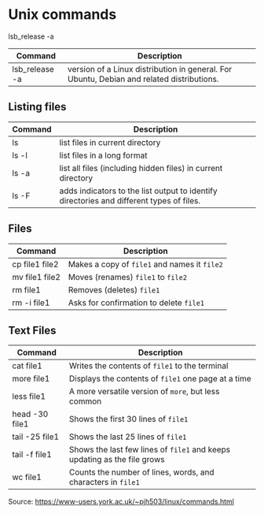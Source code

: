 # Unix commands

lsb_release -a


| Command          | Description                                                            |
| ---------------- | ---------------------------------------------------------------------- |
| lsb_release -a | version of a Linux distribution in general. For Ubuntu, Debian and related distributions.                                          |

## Listing files

| Command | Description                                                                              |
| ------- | ---------------------------------------------------------------------------------------- |
| ls      | list files in current directory                                                          |
| ls -l   | list files in a long format                                                              |
| ls -a   | list all files (including hidden files) in current directory                             |
| ls -F   | adds indicators to the list output to identify directories and different types of files. |

## Files

| Command        | Description                                  |
| -------------- | -------------------------------------------- |
| cp file1 file2 | Makes a copy of `file1` and names it `file2` |
| mv file1 file2 | Moves (renames) `file1` to `file2`           |
| rm file1       | Removes (deletes) `file1`                    |
| rm -i file1    | Asks for confirmation to delete `file1`      |

## Text Files

| Command        | Description                                                              |
| -------------- | ------------------------------------------------------------------------ |
| cat file1      | Writes the contents of `file1` to the terminal                           |
| more file1     | Displays the contents of `file1` one page at a time                      |
| less file1     | A more versatile version of `more`, but less common                      |
| head -30 file1 | Shows the first 30 lines of `file1`                                      |
| tail -25 file1 | Shows the last 25 lines of `file1`                                       |
| tail -f file1  | Shows the last few lines of `file1` and keeps updating as the file grows |
| wc file1       | Counts the number of lines, words, and characters in `file1`             |

Source: https://www-users.york.ac.uk/~pjh503/linux/commands.html
